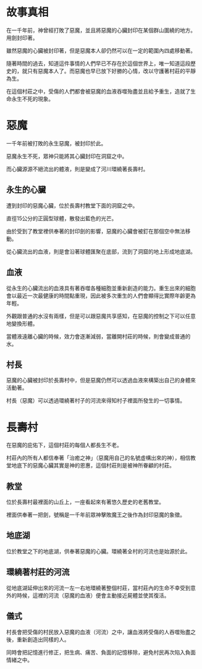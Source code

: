 # 故事真相

在一千年前，神曾經打敗了惡魔，並且將惡魔的心臟封印在某個群山圍繞的地方。用劍封印著。

雖然惡魔的心臟被封印著，但是惡魔本人卻仍然可以在一定的範圍內四處移動著。

隨著時間的過去，知道這件事情的人們早已不存在於這個世界上，唯一知道這段歷史的，就只有惡魔本人了。而惡魔也早已放下好勝的心情，改以守護著村莊的平靜為生。

在這個村莊之中，受傷的人們都會被惡魔的血液吞噬殆盡並且給予重生，造就了生命永生不死的現象。

# 惡魔

一千年前被打敗的永生惡魔，被封印於此。

惡魔永生不死，眾神只能將其心臟封印在洞窟之中。

而心臟源源不絕流出的體液，則是變成了河川環繞著長壽村。

## 永生的心臟

遭到封印的惡魔心臟，位於長壽村教堂下面的洞窟之中。

直徑15公分的正圓型球體，散發出藍色的光芒。

由於受到了教堂裡供奉著的封印劍的影響，惡魔的心臟會被釘在那個空中無法移動。

從心臟流出的血液，則是會沿著球體匯聚在底部，流到了洞窟的地上形成地底湖。

## 血液

從永生的心臟流出的血液具有著吞噬各種細胞並重新創造的能力。重生出來的細胞會以最近一次最健康的時間點重現，因此被多次重生的人們會顯得比實際年齡更為年輕。

外觀跟普通的水沒有兩樣，但是可以跟惡魔共享感知，在惡魔的控制之下可以任意地變換形體。

當體液遠離心臟的時候，效力會逐漸減弱，當離開村莊的時候，則會變成普通的水。

## 村長

惡魔的心臟被封印於長壽村中，但是惡魔仍然可以透過血液來構築出自己的身體來活動著。

村長（惡魔）可以透過環繞著村子的河流來得知村子裡面所發生的一切事情。

# 長壽村

在惡魔的庇佑下，這個村莊的每個人都長生不老。

村莊內的所有人都信奉著「治癒之神」（惡魔用自己的名號虛構出來的神），相信教堂地底下的惡魔心臟其實是神的恩惠，這個村莊則是被神所眷顧的村莊。

## 教堂

位於長壽村最裡面的山丘上，一座看起來有著悠久歷史的老舊教堂。

裡面供奉著一把劍，號稱是一千年前眾神擊敗魔王之後作為封印惡魔的象徵。

## 地底湖

位於教堂之下的地底湖，供奉著惡魔的心臟。環繞著全村的河流也是始源於此。

## 環繞著村莊的河流

從地底湖延伸出來的河流一左一右地環繞著整個村莊，當村莊內的生命不幸受到意外的時候，這裡的河流（惡魔的血液）便會主動接近屍體並使其復活。

## 儀式

村長會把受傷的村民放入惡魔的血液（河流）之中，讓血液將受傷的人吞噬殆盡之後，重新創造出同樣的人。

同時會把記憶進行修正，把生病、痛苦、負面的記憶移除，避免村民再次陷入負面情緒之中。